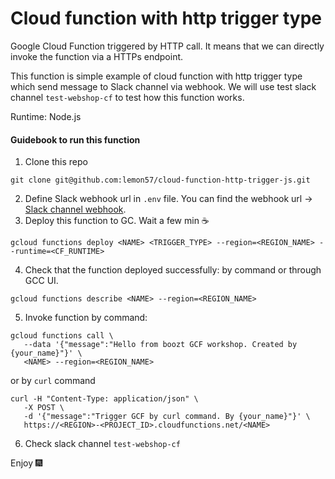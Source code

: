 # Cloud function with http trigger type
Google Cloud Function triggered by HTTP call. It means that we can directly invoke the function via a HTTPs endpoint.

This function is simple example of cloud function with http trigger type which send message to Slack channel via webhook. 
We will use test slack channel `test-webshop-cf` to test how this function works.

Runtime: Node.js

#### Guidebook to run this function
 1. Clone this repo
 ```
 git clone git@github.com:lemon57/cloud-function-http-trigger-js.git
 ```
 2. Define Slack webhook url in `.env` file. You can find the webhook url -> [Slack channel webhook](https://api.slack.com/apps/A03FHHA7URG/incoming-webhooks?).
 3. Deploy this function to GC. Wait a few min :coffee:
 ```
 gcloud functions deploy <NAME> <TRIGGER_TYPE> --region=<REGION_NAME> --runtime=<CF_RUNTIME>
 ```
 4. Check that the function deployed successfully: by command or through GCC UI.
 ```
 gcloud functions describe <NAME> --region=<REGION_NAME>
 ```
 5. Invoke function by command:
 ```
 gcloud functions call \
    --data '{"message":"Hello from boozt GCF workshop. Created by {your_name}"}' \
    <NAME> --region=<REGION_NAME>
 ```
 or by `curl` command
 ```
 curl -H "Content-Type: application/json" \
    -X POST \
    -d '{"message":"Trigger GCF by curl command. By {your_name}"}' \
    https://<REGION>-<PROJECT_ID>.cloudfunctions.net/<NAME>
 ```
 6. Check slack channel `test-webshop-cf` 

 Enjoy :fireworks:
